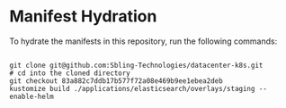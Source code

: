 
# Manifest Hydration

To hydrate the manifests in this repository, run the following commands:

```shell

git clone git@github.com:Sbling-Technologies/datacenter-k8s.git
# cd into the cloned directory
git checkout 83a882c7ddb17b577f72a08e469b9ee1ebea2deb
kustomize build ./applications/elasticsearch/overlays/staging --enable-helm
```